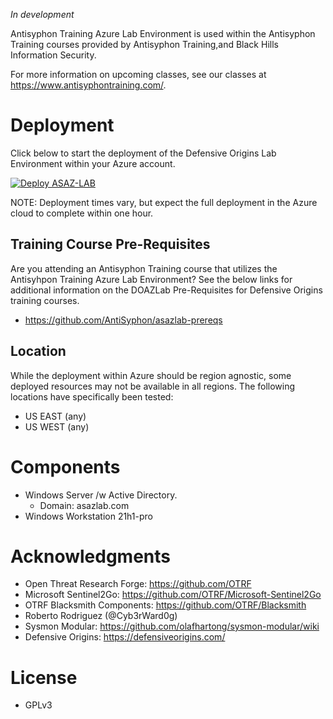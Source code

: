 *In development* 

Antisyphon Training Azure Lab  Environment is used within the Antisyphon Training courses provided by Antisyphon Training,and Black Hills Information Security.

For more information on upcoming classes, see our classes at https://www.antisyphontraining.com/.

# Deployment 
Click below to start the deployment of the Defensive Origins Lab Environment within your Azure account.

[![Deploy ASAZ-LAB](https://aka.ms/deploytoazurebutton)](https://portal.azure.com/#create/Microsoft.Template/uri/%68%74%74%70%73%3a%2f%2f%72%61%77%2e%67%69%74%68%75%62%75%73%65%72%63%6f%6e%74%65%6e%74%2e%63%6f%6d%2f%41%6e%74%69%53%79%70%68%6f%6e%2f%61%73%61%7a%6c%61%62%2f%6d%61%69%6e%2f%61%7a%75%72%65%2d%64%65%70%6c%6f%79%2e%6a%73%6f%6e/createUIDefinitionUri/%68%74%74%70%73%3a%2f%2f%72%61%77%2e%67%69%74%68%75%62%75%73%65%72%63%6f%6e%74%65%6e%74%2e%63%6f%6d%2f%41%6e%74%69%53%79%70%68%6f%6e%2f%61%73%61%7a%6c%61%62%2f%6d%61%69%6e%2f%75%69%64%65%66%69%6e%69%74%69%6f%6e%2e%6a%73%6f%6e)

NOTE: Deployment times vary, but expect the full deployment in the Azure cloud to complete within one hour.

## Training Course Pre-Requisites
Are you attending an Antisyphon Training course that utilizes the Antisyhpon Training Azure Lab Environment?  See the below links for additional information on the DOAZLab Pre-Requisites for Defensive Origins training courses. 
* https://github.com/AntiSyphon/asazlab-prereqs

## Location
While the deployment within Azure should be region agnostic, some deployed resources may not be available in all regions.
The following locations have specifically been tested:
* US EAST (any)
* US WEST (any)

# Components
* Windows Server /w Active Directory.
  * Domain: asazlab.com
* Windows Workstation 21h1-pro

# Acknowledgments
* Open Threat Research Forge: https://github.com/OTRF
* Microsoft Sentinel2Go: https://github.com/OTRF/Microsoft-Sentinel2Go
* OTRF Blacksmith Components: https://github.com/OTRF/Blacksmith
* Roberto Rodriguez (@Cyb3rWard0g)
* Sysmon Modular: https://github.com/olafhartong/sysmon-modular/wiki 
* Defensive Origins: https://defensiveorigins.com/

# License
 * GPLv3
